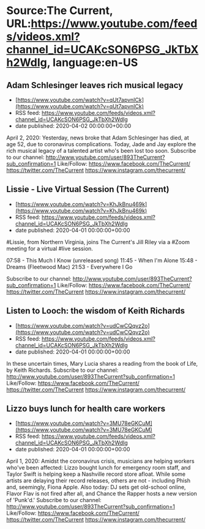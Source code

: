 # Source:The Current, URL:https://www.youtube.com/feeds/videos.xml?channel_id=UCAKcSON6PSG_JkTbXh2WdIg, language:en-US

## Adam Schlesinger leaves rich musical legacy
 - [https://www.youtube.com/watch?v=qUt7apvnICk](https://www.youtube.com/watch?v=qUt7apvnICk)
 - RSS feed: https://www.youtube.com/feeds/videos.xml?channel_id=UCAKcSON6PSG_JkTbXh2WdIg
 - date published: 2020-04-02 00:00:00+00:00

April 2, 2020: Yesterday, news broke that Adam Schlesinger has died, at age 52, due to coronavirus complications. Today, Jade and Jay explore the rich musical legacy of a talented artist who's been lost too soon.
Subscribe to our channel:
http://www.youtube.com/user/893TheCurrent?sub_confirmation=1
Like/Follow:
https://www.facebook.com/TheCurrent/
https://twitter.com/TheCurrent
https://www.instagram.com/thecurrent/

## Lissie - Live Virtual Session (The Current)
 - [https://www.youtube.com/watch?v=KhJkBnu469k](https://www.youtube.com/watch?v=KhJkBnu469k)
 - RSS feed: https://www.youtube.com/feeds/videos.xml?channel_id=UCAKcSON6PSG_JkTbXh2WdIg
 - date published: 2020-04-01 00:00:00+00:00

#Lissie, from Northern Virginia, joins The Current's Jill Riley via a #Zoom meeting for a virtual #live session.

07:58 - This Much I Know (unreleased song)
11:45 - When I'm Alone
15:48 - Dreams (Fleetwood Mac)
21:53 - Everywhere I Go

Subscribe to our channel:
http://www.youtube.com/user/893TheCurrent?sub_confirmation=1
Like/Follow:
https://www.facebook.com/TheCurrent/
https://twitter.com/TheCurrent
https://www.instagram.com/thecurrent/

## Listen to Looch: the wisdom of Keith Richards
 - [https://www.youtube.com/watch?v=udCwCQqvz2o](https://www.youtube.com/watch?v=udCwCQqvz2o)
 - RSS feed: https://www.youtube.com/feeds/videos.xml?channel_id=UCAKcSON6PSG_JkTbXh2WdIg
 - date published: 2020-04-01 00:00:00+00:00

In these uncertain times, Mary Lucia shares a reading from the book of Life, by Keith Richards.
Subscribe to our channel:
http://www.youtube.com/user/893TheCurrent?sub_confirmation=1
Like/Follow:
https://www.facebook.com/TheCurrent/
https://twitter.com/TheCurrent
https://www.instagram.com/thecurrent/

## Lizzo buys lunch for health care workers
 - [https://www.youtube.com/watch?v=3MU78eGKCuM](https://www.youtube.com/watch?v=3MU78eGKCuM)
 - RSS feed: https://www.youtube.com/feeds/videos.xml?channel_id=UCAKcSON6PSG_JkTbXh2WdIg
 - date published: 2020-04-01 00:00:00+00:00

April 1, 2020: Amidst the coronavirus crisis, musicians are helping workers who've been affected: Lizzo bought lunch for emergency room staff, and Taylor Swift is helping keep a Nashville record store afloat. While some artists are delaying their record releases, others are not - including Phish and, seemingly, Fiona Apple. Also today: DJ sets get old-school online, Flavor Flav is not fired after all, and Chance the Rapper hosts a new version of 'Punk'd.'
Subscribe to our channel:
http://www.youtube.com/user/893TheCurrent?sub_confirmation=1
Like/Follow:
https://www.facebook.com/TheCurrent/
https://twitter.com/TheCurrent
https://www.instagram.com/thecurrent/

